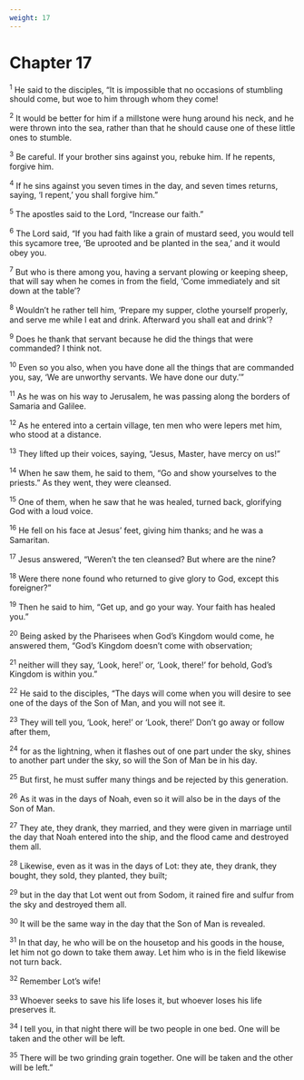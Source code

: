 ```yaml
---
weight: 17
---
```


# Chapter 17

<sup>1</sup> He said to the disciples, “It is impossible that no occasions of stumbling should come, but woe to him through whom they come! 

<sup>2</sup> It would be better for him if a millstone were hung around his neck, and he were thrown into the sea, rather than that he should cause one of these little ones to stumble. 

<sup>3</sup> Be careful. If your brother sins against you, rebuke him. If he repents, forgive him. 

<sup>4</sup> If he sins against you seven times in the day, and seven times returns, saying, ‘I repent,’ you shall forgive him.” 

<sup>5</sup> The apostles said to the Lord, “Increase our faith.” 

<sup>6</sup> The Lord said, “If you had faith like a grain of mustard seed, you would tell this sycamore tree, ‘Be uprooted and be planted in the sea,’ and it would obey you. 

<sup>7</sup> But who is there among you, having a servant plowing or keeping sheep, that will say when he comes in from the field, ‘Come immediately and sit down at the table’? 

<sup>8</sup> Wouldn’t he rather tell him, ‘Prepare my supper, clothe yourself properly, and serve me while I eat and drink. Afterward you shall eat and drink’? 

<sup>9</sup> Does he thank that servant because he did the things that were commanded? I think not. 

<sup>10</sup> Even so you also, when you have done all the things that are commanded you, say, ‘We are unworthy servants. We have done our duty.’” 

<sup>11</sup> As he was on his way to Jerusalem, he was passing along the borders of Samaria and Galilee. 

<sup>12</sup> As he entered into a certain village, ten men who were lepers met him, who stood at a distance. 

<sup>13</sup> They lifted up their voices, saying, “Jesus, Master, have mercy on us!” 

<sup>14</sup> When he saw them, he said to them, “Go and show yourselves to the priests.” As they went, they were cleansed. 

<sup>15</sup> One of them, when he saw that he was healed, turned back, glorifying God with a loud voice. 

<sup>16</sup> He fell on his face at Jesus’ feet, giving him thanks; and he was a Samaritan. 

<sup>17</sup> Jesus answered, “Weren’t the ten cleansed? But where are the nine? 

<sup>18</sup> Were there none found who returned to give glory to God, except this foreigner?” 

<sup>19</sup> Then he said to him, “Get up, and go your way. Your faith has healed you.” 

<sup>20</sup> Being asked by the Pharisees when God’s Kingdom would come, he answered them, “God’s Kingdom doesn’t come with observation; 

<sup>21</sup> neither will they say, ‘Look, here!’ or, ‘Look, there!’ for behold, God’s Kingdom is within you.” 

<sup>22</sup> He said to the disciples, “The days will come when you will desire to see one of the days of the Son of Man, and you will not see it. 

<sup>23</sup> They will tell you, ‘Look, here!’ or ‘Look, there!’ Don’t go away or follow after them, 

<sup>24</sup> for as the lightning, when it flashes out of one part under the sky, shines to another part under the sky, so will the Son of Man be in his day. 

<sup>25</sup> But first, he must suffer many things and be rejected by this generation. 

<sup>26</sup> As it was in the days of Noah, even so it will also be in the days of the Son of Man. 

<sup>27</sup> They ate, they drank, they married, and they were given in marriage until the day that Noah entered into the ship, and the flood came and destroyed them all. 

<sup>28</sup> Likewise, even as it was in the days of Lot: they ate, they drank, they bought, they sold, they planted, they built; 

<sup>29</sup> but in the day that Lot went out from Sodom, it rained fire and sulfur from the sky and destroyed them all. 

<sup>30</sup> It will be the same way in the day that the Son of Man is revealed. 

<sup>31</sup> In that day, he who will be on the housetop and his goods in the house, let him not go down to take them away. Let him who is in the field likewise not turn back. 

<sup>32</sup> Remember Lot’s wife! 

<sup>33</sup> Whoever seeks to save his life loses it, but whoever loses his life preserves it. 

<sup>34</sup> I tell you, in that night there will be two people in one bed. One will be taken and the other will be left. 

<sup>35</sup> There will be two grinding grain together. One will be taken and the other will be left.” 


